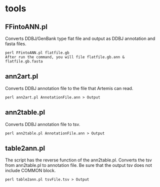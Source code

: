 # tools
## FFintoANN.pl
Converts DDBJ/GenBank type flat file and output as DDBJ annotation and fasta files.
```Shell
perl FFintoANN.pl flatfile.gb
After run the command, you will file flatfile.gb.ann & flatfile.gb.fasta
```
## ann2art.pl
Converts DDBJ annotation file to the file that Artemis can read.
```Shell
perl ann2art.pl AnnotationFile.ann > Output
```
## ann2table.pl
Converts DDBJ annotation file to tsv.
```Shell
perl ann2table.pl AnnotationFile.ann > Output
```
## table2ann.pl
The script has the reverse function of the ann2table.pl. Converts the tsv from ann2table.pl to annotation file. Be sure that the output tsv does not include COMMON block.
```Shell
perl table2ann.pl tsvFile.tsv > Output
```
